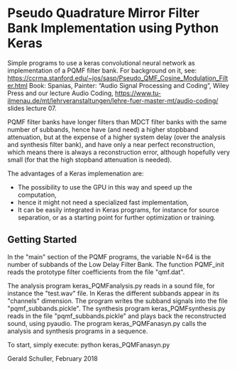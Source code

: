 # Pseudo Quadrature Mirror Filter Bank Implementation using Python Keras 

Simple programs to use a keras convolutional neural network as implementation of a PQMF filter bank. For background on it, see:
https://ccrma.stanford.edu/~jos/sasp/Pseudo_QMF_Cosine_Modulation_Filter.html
Book:  Spanias, Painter: “Audio Signal Processing and Coding”, Wiley Press
and our lecture Audio Coding, 
https://www.tu-ilmenau.de/mt/lehrveranstaltungen/lehre-fuer-master-mt/audio-coding/
slides lecture 07.

PQMF filter banks have longer filters than MDCT filter banks with the same number of subbands, hence have (and need) a higher stopbband attenuation, but at the expense of a higher system delay (over the analysis and synthesis filter bank), and have only a near perfect reconstruction, which means there is always a reconstruction error, although hopefully very small (for that the high stopband attenuation is needed).

The advantages of a Keras implemenation are: 
* The possibility to use the GPU in this way and speed up the computation, 
* hence it might not need a specialized fast implementation,
* It can be easily integrated in Keras programs, for instance for source separation, or as a starting point for further optimization or training.

## Getting Started
In the "main" section of the PQMF programs, the variable N=64 is the number of subbands of the Low Delay Filter Bank. The function PQMF_init reads the prototype filter coefficients from the file "qmf.dat".

The analysis program keras_PQMFanalysis.py reads in a sound file, for instance the "test.wav" file. In Keras the different subbands appear in its "channels" dimension.
The program writes the subband signals into the file "pqmf_subbands.pickle".
The synthesis program keras\_PQMFsynthesis.py reads in the file "pqmf\_subbands.pickle" and plays back the reconstructed sound, using pyaudio.
The program keras\_PQMFanasyn.py calls the analysis and synthesis programs in a sequence.

To start, simply execute:
python keras\_PQMFanasyn.py

Gerald Schuller, February 2018

